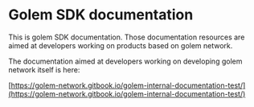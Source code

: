 # Golem SDK documentation

This is golem SDK documentation. Those documentation resources are aimed at developers working on products based on golem network.

The documentation aimed at developers working on developing golem network itself is here:

[https://golem-network.gitbook.io/golem-internal-documentation-test/](https://golem-network.gitbook.io/golem-internal-documentation-test/)



